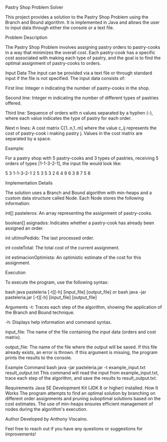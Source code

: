 Pastry Shop Problem Solver

This project provides a solution to the Pastry Shop Problem using the Branch and Bound algorithm. It is implemented in Java and allows the user to input data through either the console or a text file.

Problem Description

The Pastry Shop Problem involves assigning pastry orders to pastry-cooks in a way that minimizes the overall cost. Each pastry-cook has a specific cost associated with making each type of pastry, and the goal is to find the optimal assignment of pastry-cooks to orders.

Input Data
The input can be provided via a text file or through standard input if the file is not specified. The input data consists of:

First line: Integer n indicating the number of pastry-cooks in the shop.

Second line: Integer m indicating the number of different types of pastries offered.

Third line: Sequence of orders with n values separated by a hyphen (-), where each value indicates the type of pastry for each order.

Next n lines: A cost matrix C[1..n,1..m] where the value c_ij represents the cost of pastry-cook i making pastry j. Values in the cost matrix are separated by a space.

Example:

For a pastry shop with 5 pastry-cooks and 3 types of pastries, receiving 5 orders of types [1-1-3-2-1], the input file would look like:

5
3
1-1-3-2-1
2 5 3
5 3 2
6 4 9
6 3 8
7 5 8

Implementation Details

The solution uses a Branch and Bound algorithm with min-heaps and a custom data structure called Node. Each Node stores the following information:

int[] pasteleros: An array representing the assignment of pastry-cooks.

boolean[] asignados: Indicates whether a pastry-cook has already been assigned an order.

int ultimoPedido: The last processed order.

int costeTotal: The total cost of the current assignment.

int estimacionOptimista: An optimistic estimate of the cost for this assignment.


Execution

To execute the program, use the following syntax:

bash
java pasteleria [-t][-h] [input_file] [output_file]
or
bash
java -jar pasteleria.jar [-t][-h] [input_file] [output_file]


Arguments
-t: Traces each step of the algorithm, showing the application of the Branch and Bound technique.

-h: Displays help information and command syntax.

input_file: The name of the file containing the input data (orders and cost matrix).

output_file: The name of the file where the output will be saved. If this file already exists, an error is thrown. If this argument is missing, the program prints the results to the console.


Example Command
bash
java -jar pasteleria.jar -t example_input.txt result_output.txt
This command will read the input from example_input.txt, trace each step of the algorithm, and save the results to result_output.txt.

Requirements
Java SE Development Kit (JDK 8 or higher) installed.
How It Works
The program attempts to find an optimal solution by branching on different order assignments and pruning suboptimal solutions based on the cost estimates. The use of min-heaps ensures efficient management of nodes during the algorithm's execution.

Author
Developed by Anthony Viscaino.

Feel free to reach out if you have any questions or suggestions for improvements!
